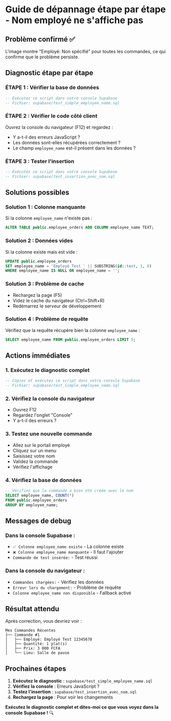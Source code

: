 # Guide de dépannage étape par étape - Nom employé ne s'affiche pas

## Problème confirmé ✅

L'image montre "Employé: Non spécifié" pour toutes les commandes, ce qui confirme que le problème persiste.

## Diagnostic étape par étape

### **ÉTAPE 1 : Vérifier la base de données**
```sql
-- Exécutez ce script dans votre console Supabase
-- Fichier: supabase/test_simple_employee_name.sql
```

### **ÉTAPE 2 : Vérifier le code côté client**
Ouvrez la console du navigateur (F12) et regardez :
- Y a-t-il des erreurs JavaScript ?
- Les données sont-elles récupérées correctement ?
- Le champ `employee_name` est-il présent dans les données ?

### **ÉTAPE 3 : Tester l'insertion**
```sql
-- Exécutez ce script dans votre console Supabase
-- Fichier: supabase/test_insertion_avec_nom.sql
```

## Solutions possibles

### **Solution 1 : Colonne manquante**
Si la colonne `employee_name` n'existe pas :
```sql
ALTER TABLE public.employee_orders ADD COLUMN employee_name TEXT;
```

### **Solution 2 : Données vides**
Si la colonne existe mais est vide :
```sql
UPDATE public.employee_orders 
SET employee_name = 'Employé Test ' || SUBSTRING(id::text, 1, 8)
WHERE employee_name IS NULL OR employee_name = '';
```

### **Solution 3 : Problème de cache**
- Rechargez la page (F5)
- Videz le cache du navigateur (Ctrl+Shift+R)
- Redémarrez le serveur de développement

### **Solution 4 : Problème de requête**
Vérifiez que la requête récupère bien la colonne `employee_name` :
```sql
SELECT employee_name FROM public.employee_orders LIMIT 5;
```

## Actions immédiates

### **1. Exécutez le diagnostic complet**
```sql
-- Copiez et exécutez ce script dans votre console Supabase
-- Fichier: supabase/test_simple_employee_name.sql
```

### **2. Vérifiez la console du navigateur**
- Ouvrez F12
- Regardez l'onglet "Console"
- Y a-t-il des erreurs ?

### **3. Testez une nouvelle commande**
- Allez sur le portail employé
- Cliquez sur un menu
- Saisissez votre nom
- Validez la commande
- Vérifiez l'affichage

### **4. Vérifiez la base de données**
```sql
-- Vérifiez que la commande a bien été créée avec le nom
SELECT employee_name, COUNT(*) 
FROM public.employee_orders 
GROUP BY employee_name;
```

## Messages de debug

### **Dans la console Supabase :**
- `✅ Colonne employee_name existe` - La colonne existe
- `❌ Colonne employee_name manquante` - Il faut l'ajouter
- `Commande de test insérée:` - Test réussi

### **Dans la console du navigateur :**
- `Commandes chargées:` - Vérifiez les données
- `Erreur lors du chargement:` - Problème de requête
- `Colonne employee_name non disponible` - Fallback activé

## Résultat attendu

Après correction, vous devriez voir :
```
Mes Commandes Récentes
├── Commande #1
│   ├── Employé: Employé Test 12345678
│   ├── Quantité: 1 plat(s)
│   ├── Prix: 3 000 FCFA
│   └── Lieu: Salle de pause
```

## Prochaines étapes

1. **Exécutez le diagnostic** : `supabase/test_simple_employee_name.sql`
2. **Vérifiez la console** : Erreurs JavaScript ?
3. **Testez l'insertion** : `supabase/test_insertion_avec_nom.sql`
4. **Rechargez la page** : Pour voir les changements

**Exécutez le diagnostic complet et dites-moi ce que vous voyez dans la console Supabase !** 🔍







